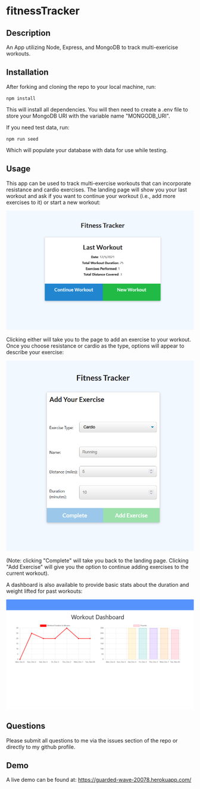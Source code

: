 # fitnessTracker

## Description

An App utilizing Node, Express, and MongoDB to track multi-exericise workouts.

## Installation

After forking and cloning the repo to your local machine, run:

    npm install

This will install all dependencies. You will then need to create a .env file to store your MongoDB URI with the variable name "MONGODB_URI".

If you need test data, run:

    npm run seed

Which will populate your database with data for use while testing.

## Usage

This app can be used to track multi-exercise workouts that can incorporate resistance and cardio exercises. The landing page will show you your last workout and ask if you want to continue your workout (i.e., add more exercises to it) or start a new workout:

![Screenshot of landing page](./assets/landing-page-scrnshot.png)

Clicking either will take you to the page to add an exercise to your workout. Once you choose resistance or cardio as the type, options will appear to describe your exercise:

![Screenshot of add exercise page](./assets/add-exercise-scrnshot.png)

(Note: clicking "Complete" will take you back to the landing page. Clicking "Add Exercise" will give you the option to continue adding exercises to the current workout).

A dashboard is also available to provide basic stats about the duration and weight lifted for past workouts:

![Screenshot of Dashboard](./assets/dashboard-scrnshot.png)

## Questions

Please submit all questions to me via the issues section of the repo or directly to my github profile.

## Demo

A live demo can be found at: https://guarded-wave-20078.herokuapp.com/
